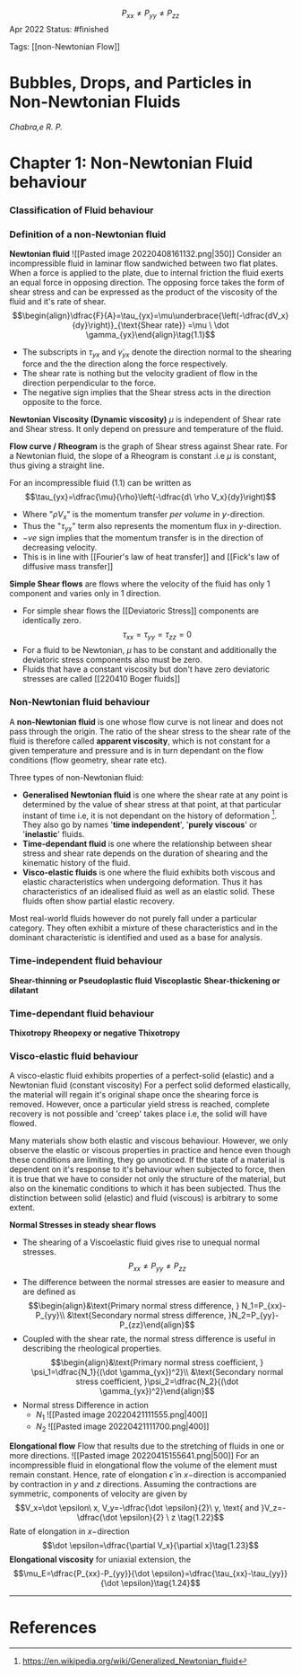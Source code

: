 $$P_{xx}\ne P_{yy} \ne P_{zz}$$Apr 2022
Status: #finished  

Tags: [[non-Newtonian Flow]]

# Bubbles, Drops, and Particles in Non-Newtonian Fluids
*Chabra,e R. P.*

# Chapter 1: Non-Newtonian Fluid behaviour
### Classification of Fluid behaviour
### Definition of a non-Newtonian fluid
**Newtonian fluid**
  ![[Pasted image 20220408161132.png|350]]
  Consider an incompressible fluid in laminar flow sandwiched between two flat plates. When a force is applied to the plate, due to internal friction the fluid exerts an equal force in opposing direction. The opposing force takes the form of shear stress and can be expressed as the product of the viscosity of the fluid and it's rate of shear. $$\begin{align}\dfrac{F}{A}=\tau_{yx}=\mu\underbrace{\left(-\dfrac{dV_x}{dy}\right)}_{\text{Shear rate}} =\mu \ \dot \gamma_{yx}\end{align}\tag{1.1}$$
  - The subscripts in $\tau_{yx}$ and $\dot \gamma_{yx}$ denote the direction normal to the shearing force and the the direction along the force respectively.  
  - The shear rate is nothing but the velocity gradient of flow in the direction perpendicular to the force. 
  - The negative sign implies that the Shear stress acts in the direction opposite to the force. 

**Newtonian Viscosity (Dynamic viscosity)**
$\mu$ is independent of Shear rate and Shear stress. It only depend on pressure and temperature of the fluid. 
  
**Flow curve / Rheogram** is the graph of Shear stress against Shear rate. 
For a Newtonian fluid, the slope of a Rheogram is constant .i.e $\mu$ is constant, thus giving a straight line. 

For an incompressible fluid $(1.1)$ can be written as
  $$\tau_{yx}=\dfrac{\mu}{\rho}\left(-\dfrac{d\ \rho V_x}{dy}\right)$$
- Where "$\rho V_x$" is the momentum transfer *per volume* in $y$-direction. 
- Thus the "$\tau_{yx}$" term also represents the momentum flux in $y$-direction.
- $-ve$ sign implies that the momentum transfer is in the direction of decreasing velocity. 
- This is in line with [[Fourier's law of heat transfer]] and [[Fick's law of diffusive mass transfer]]

**Simple Shear flows** are flows where the velocity of the fluid has only 1 component and varies only in 1 direction.
- For simple shear flows the [[Deviatoric Stress]] components are identically zero. $$\tau_{xx}=\tau_{yy}=\tau_{zz}=0\tag{1.9}$$
- For a fluid to be Newtonian, $\mu$ has to be constant and additionally the deviatoric stress components also must be zero. 
- Fluids that have a constant viscosity but don't have zero deviatoric stresses are called [[220410 Boger fluids]]
### Non-Newtonian fluid behaviour
A **non-Newtonian fluid** is one whose flow curve is not linear and does not pass through the origin. The ratio of the shear stress to the shear rate of the fluid is therefore called **apparent viscosity**, which is not constant for a given temperature and pressure and is in turn dependant on the flow conditions (flow geometry, shear rate etc). 

Three types of non-Newtonian fluid:
- **Generalised Newtonian fluid** is one where the shear rate at any point is determined by the value of shear stress at that point, at that particular instant of time i.e, it is not dependant on the history of deformation [^1]. They also go by names '**time independent**', '**purely viscous**' or '**inelastic**' fluids. 
- **Time-dependant fluid** is one where the relationship between shear stress and shear rate depends on the duration of shearing and the kinematic history of the fluid. 
- **Visco-elastic fluids** is one where the fluid exhibits both viscous and elastic characteristics when undergoing deformation. Thus it has characteristics of an idealised fluid as well as an elastic solid. These fluids often show partial elastic recovery. 

Most real-world fluids however do not purely fall under a particular category. They often exhibit a mixture of these characteristics and in the dominant characteristic is identified and used as a base for analysis. 

### Time-independent fluid behaviour 
**Shear-thinning or Pseudoplastic fluid**
**Viscoplastic** 
**Shear-thickening or dilatant**
### Time-dependant fluid behaviour
**Thixotropy**
**Rheopexy or negative Thixotropy**
### Visco-elastic fluid behaviour
A visco-elastic fluid exhibits properties of a perfect-solid (elastic) and a Newtonian fluid (constant viscosity) 
For a perfect solid deformed elastically, the material will regain it's original shape once the shearing force is removed. However, once a particular yield stress is reached, complete recovery is not possible and 'creep' takes place i.e, the solid will have flowed.

Many materials show both elastic and viscous behaviour. However, we only observe the elastic or viscous properties in practice and hence even though these conditions are limiting, they go unnoticed. If the state of  a material is dependent on it's response to it's behaviour when subjected to force, then it is true that we have to consider not only the structure of the material, but also on the kinematic conditions to which it has been subjected. Thus the distinction between solid (elastic) and fluid (viscous) is arbitrary to some extent. 

**Normal Stresses in steady shear flows**
- The shearing of a Viscoelastic fluid gives rise to unequal normal stresses. $$P_{xx}\ne P_{yy} \ne P_{zz}$$
- The difference between the normal stresses are easier to measure and are defined as  $$\begin{align}&\text{Primary normal stress difference, } N_1=P_{xx}-P_{yy}\\ &\text{Secondary normal stress difference, }N_2=P_{yy}-P_{zz}\end{align}$$
- Coupled with the shear rate, the normal stress difference is useful in describing the rheological properties. $$\begin{align}&\text{Primary normal stress coefficient, } \psi_1=\dfrac{N_1}{(\dot \gamma_{yx})^2}\\ &\text{Secondary normal stress coefficient, }\psi_2=\dfrac{N_2}{(\dot \gamma_{yx})^2}\end{align}$$ 
- Normal stress Difference in action
	- $N_1$ 
		![[Pasted image 20220421111555.png|400]]
	- $N_2$ 
		![[Pasted image 20220421111700.png|400]]

**Elongational flow**
Flow that results due to the stretching of fluids in one or more directions.
![[Pasted image 20220415155641.png|500]]
For an incompressible fluid in elongational flow the volume of the element must remain constant. Hence, rate of elongation $\dot \epsilon$ in $x-$direction is accompanied by contraction in $y$ and $z$ directions. 
Assuming the contractions are symmetric, components of velocity are given by$$V_x=\dot \epsilon\ x, V_y=-\dfrac{\dot \epsilon}{2}\ y, \text{ and }V_z=-\dfrac{\dot \epsilon}{2} \ z \tag{1.22}$$
Rate of elongation in $x-$direction $$\dot \epsilon=\dfrac{\partial V_x}{\partial x}\tag{1.23}$$
**Elongational viscosity** for uniaxial extension, the $$\mu_E=\dfrac{P_{xx}-P_{yy}}{\dot \epsilon}=\dfrac{\tau_{xx}-\tau_{yy}}{\dot \epsilon}\tag{1.24}$$

---
# References
[^1]: https://en.wikipedia.org/wiki/Generalized_Newtonian_fluid
[^2]: WEISSENBERG K. A continuum theory of rheological phenomena. Nature. 1947 Mar 1;159(4035):310. doi: 10.1038/159310a0. PMID: 20293529.

